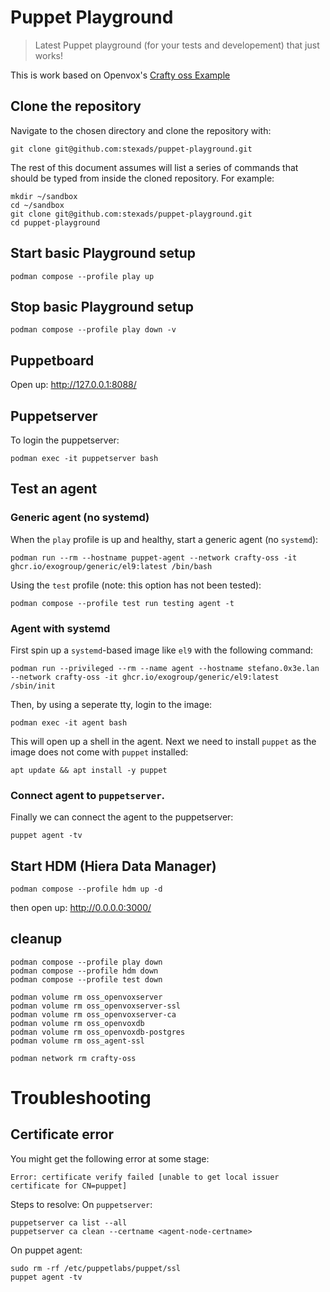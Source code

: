 # Puppet Playground

>Latest Puppet playground (for your tests and developement) that just works!

This is work based on Openvox's [Crafty oss Example](https://github.com/voxpupuli/crafty/tree/main/openvox/oss)


## Clone the repository
Navigate to the chosen directory and clone the repository with:
```shell
git clone git@github.com:stexads/puppet-playground.git
```

The rest of this document assumes will list a series of commands that should
be typed from inside the cloned repository.
For example:
```shell
mkdir ~/sandbox
cd ~/sandbox
git clone git@github.com:stexads/puppet-playground.git
cd puppet-playground
```

## Start basic Playground setup
```shell
podman compose --profile play up
```

## Stop basic Playground setup

```shell
podman compose --profile play down -v
```

## Puppetboard
Open up: <http://127.0.0.1:8088/>

## Puppetserver
To login the puppetserver:
```shell
podman exec -it puppetserver bash
```

## Test an agent

### Generic agent (no systemd)
When the `play` profile is up and healthy, start a generic agent (no `systemd`):
```shell
podman run --rm --hostname puppet-agent --network crafty-oss -it ghcr.io/exogroup/generic/el9:latest /bin/bash
```

Using the `test` profile (note: this option has not been tested):
```shell
podman compose --profile test run testing agent -t
```

### Agent with systemd
First spin up a `systemd`-based image like `el9` with the following command:
```shell
podman run --privileged --rm --name agent --hostname stefano.0x3e.lan --network crafty-oss -it ghcr.io/exogroup/generic/el9:latest /sbin/init
```
Then, by using a seperate tty, login to the image:
```shell
podman exec -it agent bash
```
This will open up a shell in the agent.
Next we need to install `puppet` as the image does not come with `puppet` installed:
```shell
apt update && apt install -y puppet
```

### Connect agent to `puppetserver`.
Finally we can connect the agent to the puppetserver:
```shell
puppet agent -tv
```







## Start HDM (Hiera Data Manager)

```shell
podman compose --profile hdm up -d
```

then open up: <http://0.0.0.0:3000/>

## cleanup

```shell
podman compose --profile play down
podman compose --profile hdm down
podman compose --profile test down

podman volume rm oss_openvoxserver
podman volume rm oss_openvoxserver-ssl
podman volume rm oss_openvoxserver-ca
podman volume rm oss_openvoxdb
podman volume rm oss_openvoxdb-postgres
podman volume rm oss_agent-ssl

podman network rm crafty-oss
```


# Troubleshooting
## Certificate error
You might get the following error at some stage:
```shell
Error: certificate verify failed [unable to get local issuer certificate for CN=puppet]
```

Steps to resolve:
On `puppetserver`:

```shell
puppetserver ca list --all
puppetserver ca clean --certname <agent-node-certname>
```

On puppet agent:
```shell
sudo rm -rf /etc/puppetlabs/puppet/ssl
puppet agent -tv
```
